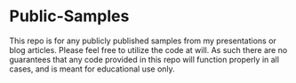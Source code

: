# Public-Samples
This repo is for any publicly published samples from my presentations or blog articles.  Please feel free to utilize the code at will. As such there are no guarantees that any code provided in this repo will function properly in all cases, and is meant for educational use only.
